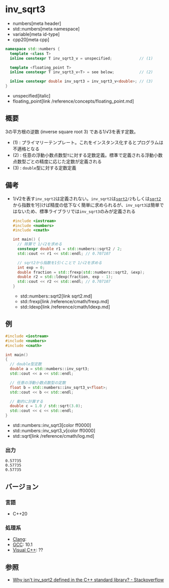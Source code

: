 # inv_sqrt3
* numbers[meta header]
* std::numbers[meta namespace]
* variable[meta id-type]
* cpp20[meta cpp]

```cpp
namespace std::numbers {
  template <class T>
  inline constexpr T inv_sqrt3_v = unspecified;            // (1)

  template <floating_point T>
  inline constexpr T inv_sqrt3_v<T> = see below;           // (2)

  inline constexpr double inv_sqrt3 = inv_sqrt3_v<double>; // (3)
}
```
* unspecified[italic]
* floating_point[link /reference/concepts/floating_point.md]

## 概要
3の平方根の逆数 (inverse square root 3) である1/√3を表す定数。

- (1) : プライマリーテンプレート。これをインスタンス化するとプログラムは不適格となる
- (2) : 任意の浮動小数点数型`T`に対する定数定義。標準で定義される浮動小数点数型ごとの精度に応じた定数が定義される
- (3) : `double`型に対する定数定義


## 備考
- 1/√2を表す`inv_sqrt2`は定義されない。`inv_sqrt2`は[`sqrt2`](sqrt2.md)`/2`もしくは[`sqrt2`](sqrt2.md)から指数を1引けば精度の低下なく簡単に求められるが、`inv_sqrt3`は簡単ではないため、標準ライブラリでは`inv_sqrt3`のみが定義される
    ```cpp
    #include <iostream>
    #include <numbers>
    #include <cmath>

    int main() {
      // 除算で 1/√2を求める
      constexpr double r1 = std::numbers::sqrt2 / 2;
      std::cout << r1 << std::endl; // 0.707107

      // sqrt2から指数を1引くことで 1/√2を求める
      int exp = 0;
      double fraction = std::frexp(std::numbers::sqrt2, &exp);
      double r2 = std::ldexp(fraction, exp - 1);
      std::cout << r2 << std::endl; // 0.707107
    }
    ```
    * std::numbers::sqrt2[link sqrt2.md]
    * std::frexp[link /reference/cmath/frexp.md]
    * std::ldexp[link /reference/cmath/ldexp.md]


## 例
```cpp example
#include <iostream>
#include <numbers>
#include <cmath>

int main()
{
  // double型定数
  double a = std::numbers::inv_sqrt3;
  std::cout << a << std::endl;

  // 任意の浮動小数点数型の定数
  float b = std::numbers::inv_sqrt3_v<float>;
  std::cout << b << std::endl;

  // 動的に計算する
  double c = 1.0 / std::sqrt(3.0);
  std::cout << c << std::endl;
}
```
* std::numbers::inv_sqrt3[color ff0000]
* std::numbers::inv_sqrt3_v[color ff0000]
* std::sqrt[link /reference/cmath/log.md]

### 出力
```
0.57735
0.57735
0.57735
```

## バージョン
### 言語
- C++20

### 処理系
- [Clang](/implementation.md#clang):
- [GCC](/implementation.md#gcc): 10.1
- [Visual C++](/implementation.md#visual_cpp): ??


## 参照
- [Why isn't inv_sqrt2 defined in the C++ standard library? - Stackoverflow](https://stackoverflow.com/questions/61900861/why-isnt-inv-sqrt2-defined-in-the-c-standard-library)
